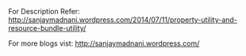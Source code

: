 For Description Refer:
http://sanjaymadnani.wordpress.com/2014/07/11/property-utility-and-resource-bundle-utility/

For more blogs vist:
http://sanjaymadnani.wordpress.com/
